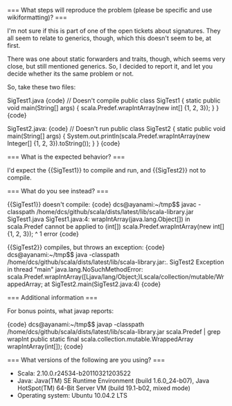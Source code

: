 === What steps will reproduce the problem (please be specific and use wikiformatting)? ===

I'm not sure if this is part of one of the open tickets about signatures. They all seem to relate to generics, though, which this doesn't seem to be, at first.

There was one about static forwarders and traits, though, which seems very close, but still mentioned generics. So, I decided to report it, and let you decide whether its the same problem or not.

So, take these two files:

SigTest1.java
{code}
// Doesn't compile
public class SigTest1 {
	static public void main(String[] args) {
		scala.Predef.wrapIntArray(new int[] {1, 2, 3});
	}
}
{code}

SigTest2.java:
{code}
// Doesn't run
public class SigTest2 {
	static public void main(String[] args) {
		System.out.println(scala.Predef.wrapIntArray(new Integer[] {1, 2, 3}).toString());
	}
}
{code} 

=== What is the expected behavior? ===

I'd expect the {{SigTest1}} to compile and run, and {{SigTest2}} not to compile.

=== What do you see instead? ===

{{SigTest1}} doesn't compile:
{code}
dcs@ayanami:~/tmp$$ javac -classpath /home/dcs/github/scala/dists/latest/lib/scala-library.jar SigTest1.java
SigTest1.java:4: wrapIntArray(java.lang.Object[]) in scala.Predef cannot be applied to (int[])
		scala.Predef.wrapIntArray(new int[] {1, 2, 3});
		            ^
1 error
{code}

{{SigTest2}} compiles, but throws an exception:
{code}
dcs@ayanami:~/tmp$$ java -classpath /home/dcs/github/scala/dists/latest/lib/scala-library.jar:. SigTest2
Exception in thread "main" java.lang.NoSuchMethodError: scala.Predef.wrapIntArray([Ljava/lang/Object;)Lscala/collection/mutable/WrappedArray;
	at SigTest2.main(SigTest2.java:4)
{code}

=== Additional information ===

For bonus points, what javap reports:

{code}
dcs@ayanami:~/tmp$$ javap -classpath /home/dcs/github/scala/dists/latest/lib/scala-library.jar scala.Predef | grep wrapInt
    public static final scala.collection.mutable.WrappedArray wrapIntArray(int[]);
{code}


=== What versions of the following are you using? ===
  - Scala: 2.10.0.r24534-b20110321203522
  - Java: Java(TM) SE Runtime Environment (build 1.6.0_24-b07), Java HotSpot(TM) 64-Bit Server VM (build 19.1-b02, mixed mode)
  - Operating system: Ubuntu 10.04.2 LTS
